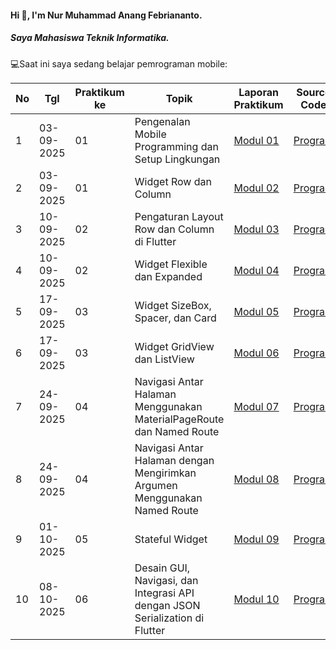 #### Hi 👋, I'm Nur Muhammad Anang Febriananto. 
##### Saya Mahasiswa Teknik Informatika.

💻Saat ini saya sedang belajar pemrograman mobile:

| No  | Tgl       | Praktikum ke | Topik                                           | Laporan Praktikum | Source Code |
| --- | ---------- | ------------ | ----------------------------------------------- | -------- | ----------- |
| 1   | 03-09-2025 | 01           | Pengenalan Mobile Programming dan Setup Lingkungan | [Modul 01](https://drive.google.com/file/d/1v-6V-2SbGCHrl4q_lZSXX133Yk5plwUl/view?usp=drive_link) | [Program](https://github.com/brynnstilearning/PraktikumMobile_Modul1) |
| 2   | 03-09-2025 | 01           | Widget Row dan Column                          | [Modul 02](https://drive.google.com/file/d/1GYwlUcvSR0RG-SKGxYck0tbsaYSdPX-r/view?usp=drive_link) | [Program](https://github.com/brynnstilearning/PraktikumMobile_Modul2) |
| 3   | 10-09-2025 | 02           | Pengaturan Layout Row dan Column di Flutter    | [Modul 03](https://drive.google.com/file/d/1TcbTQKOk_ylO7Y7QBA-oHsUTCdDAmwht/view?usp=drive_link) | [Program](https://github.com/brynnstilearning/PraktikumMobile_Modul3) |
| 4   | 10-09-2025 | 02           | Widget Flexible dan Expanded                   | [Modul 04](https://drive.google.com/file/d/1nOkEC7ccG8VNEiZxa3KtDWoShT5anpMl/view?usp=drive_link) | [Program](https://github.com/brynnstilearning/PraktikumMobile_Modul4/tree/main) |
| 5   | 17-09-2025 | 03           | Widget SizeBox, Spacer, dan Card    | [Modul 05](https://drive.google.com/file/d/10BdVCE49TTIJF0fFiskl9gQ2u8S1dLK0/view?usp=drive_link) | [Program](https://github.com/brynnstilearning/PraktikumMobile_Modul5) |
| 6   | 17-09-2025 | 03           | Widget GridView dan ListView                   | [Modul 06](https://drive.google.com/open?id=17Zc8GVZgHgpw6XDCUVNZTJn7TrA6UxXW&usp=drive_copy) | [Program](https://github.com/brynnstilearning/PraktikumMobile_Modul6) |
| 7   | 24-09-2025 | 04           | Navigasi Antar Halaman Menggunakan MaterialPageRoute dan Named Route | [Modul 07](https://drive.google.com/file/d/1OriC7sJ0EMAYS5PgIZ8XXiB4iBoqx8At/view?usp=drive_link) | [Program](https://github.com/brynnstilearning/PraktikumMobile_Modul7) |
| 8   | 24-09-2025 | 04           | Navigasi Antar Halaman dengan Mengirimkan Argumen Menggunakan Named Route | [Modul 08](https://drive.google.com/file/d/1b6MpdolpIIgeVBVMLlGS5LyoG_4txWKL/view?usp=drive_link) | [Program](https://github.com/brynnstilearning/PraktikumMobile_Modul8) |
| 9   | 01-10-2025 | 05           | Stateful Widget | [Modul 09](https://drive.google.com/file/d/1K5jMpSDlP2OKuVfd7WL01ouF4DoFh2ke/view?usp=drive_link) | [Program](https://github.com/brynnstilearning/PraktikumMobile_Modul9) |
| 10   | 08-10-2025 | 06           | Desain GUI, Navigasi, dan Integrasi API dengan JSON Serialization di Flutter | [Modul 10](https://drive.google.com/file/d/1RxHAwBDKyL_XogNf_1eN8wsGSQJUTPds/view?usp=drive_link) | [Program](https://github.com/brynnstilearning/PraktikumMobile_Modul10) |
